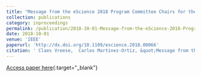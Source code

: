 ```yaml
---
title: "Message from the eScience 2018 Program Committee Chairs for the Focused Session on Advances in eScience for the Humanities and Social Sciences"
collection: publications
category: inproceedings
permalink: /publication/2018-10-01-Message-from-the-eScience-2018-Program-Committee-Chairs-for-the-Focused-Session-on-Advances-in-eScience-for-the-Humanities-and-Social-Sciences
date: 2018-10-01
venue: 'IEEE'
paperurl: 'http://dx.doi.org/10.1109/escience.2018.00066'
citation: ' Claes Vreese,  Carlos Martinez-Ortiz, &quot;Message from the eScience 2018 Program Committee Chairs for the Focused Session on Advances in eScience for the Humanities and Social Sciences.&quot; IEEE, 2018.'
---
```

[Access paper here](http://dx.doi.org/10.1109/escience.2018.00066){:target="_blank"}
